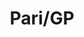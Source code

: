 ---
layout: toctree
title: Pari/GP
permalink: /blog/coding/parigp/
parent: /blog/coding/


enumerate_grand_children: true

---